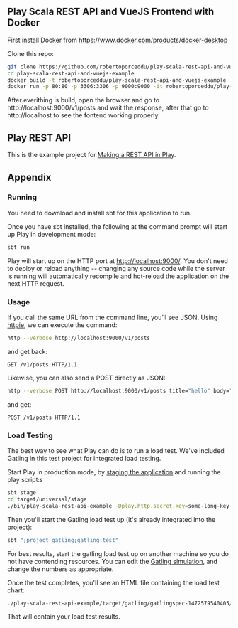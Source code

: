 ## Play Scala REST API and VueJS Frontend with Docker
First install Docker from https://www.docker.com/products/docker-desktop

Clone this repo:
```bash
git clone https://github.com/robertoporceddu/play-scala-rest-api-and-vuejs-example
cd play-scala-rest-api-and-vuejs-example
docker build -t robertoporceddu/play-scala-rest-api-and-vuejs-example .
docker run -p 80:80 -p 3306:3306 -p 9000:9000 -it robertoporceddu/play-scala-rest-api-and-vuejs-example
```

After everithing is build, open the browser and go to http://localhost:9000/v1/posts and wait the response, after that go to http://localhost to see the fontend working properly.

## Play REST API

This is the example project for [Making a REST API in Play](http://developer.lightbend.com/guides/play-rest-api/index.html).

## Appendix

### Running

You need to download and install sbt for this application to run.

Once you have sbt installed, the following at the command prompt will start up Play in development mode:

```bash
sbt run
```

Play will start up on the HTTP port at <http://localhost:9000/>.   You don't need to deploy or reload anything -- changing any source code while the server is running will automatically recompile and hot-reload the application on the next HTTP request.

### Usage

If you call the same URL from the command line, you’ll see JSON. Using [httpie](https://httpie.org/), we can execute the command:

```bash
http --verbose http://localhost:9000/v1/posts
```

and get back:

```routes
GET /v1/posts HTTP/1.1
```

Likewise, you can also send a POST directly as JSON:

```bash
http --verbose POST http://localhost:9000/v1/posts title="hello" body="world"
```

and get:

```routes
POST /v1/posts HTTP/1.1
```

### Load Testing

The best way to see what Play can do is to run a load test.  We've included Gatling in this test project for integrated load testing.

Start Play in production mode, by [staging the application](https://www.playframework.com/documentation/2.5.x/Deploying) and running the play script:s

```bash
sbt stage
cd target/universal/stage
./bin/play-scala-rest-api-example -Dplay.http.secret.key=some-long-key-that-will-be-used-by-your-application
```

Then you'll start the Gatling load test up (it's already integrated into the project):

```bash
sbt ";project gatling;gatling:test"
```

For best results, start the gatling load test up on another machine so you do not have contending resources.  You can edit the [Gatling simulation](http://gatling.io/docs/2.2.2/general/simulation_structure.html#simulation-structure), and change the numbers as appropriate.

Once the test completes, you'll see an HTML file containing the load test chart:

```bash
./play-scala-rest-api-example/target/gatling/gatlingspec-1472579540405/index.html
```

That will contain your load test results.
